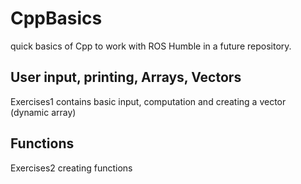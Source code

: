 # CppBasics

quick basics of Cpp to work with ROS Humble in a future repository.

## User input, printing, Arrays, Vectors

Exercises1 contains basic input, computation and creating a vector (dynamic array)

## Functions

Exercises2 creating functions
